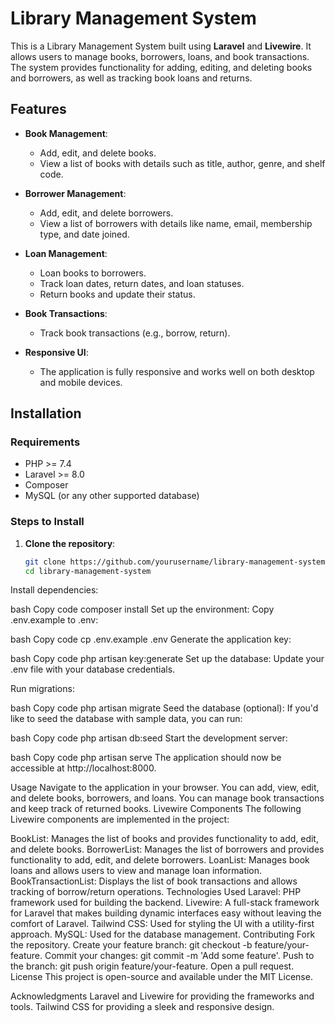 # Library Management System

This is a Library Management System built using **Laravel** and **Livewire**. It allows users to manage books, borrowers, loans, and book transactions. The system provides functionality for adding, editing, and deleting books and borrowers, as well as tracking book loans and returns.

## Features

- **Book Management**: 
  - Add, edit, and delete books.
  - View a list of books with details such as title, author, genre, and shelf code.
  
- **Borrower Management**:
  - Add, edit, and delete borrowers.
  - View a list of borrowers with details like name, email, membership type, and date joined.

- **Loan Management**:
  - Loan books to borrowers.
  - Track loan dates, return dates, and loan statuses.
  - Return books and update their status.

- **Book Transactions**:
  - Track book transactions (e.g., borrow, return).

- **Responsive UI**:
  - The application is fully responsive and works well on both desktop and mobile devices.

## Installation

### Requirements

- PHP >= 7.4
- Laravel >= 8.0
- Composer
- MySQL (or any other supported database)

### Steps to Install

1. **Clone the repository**:
   ```bash
   git clone https://github.com/yourusername/library-management-system.git
   cd library-management-system
Install dependencies:

bash
Copy code
composer install
Set up the environment: Copy .env.example to .env:

bash
Copy code
cp .env.example .env
Generate the application key:

bash
Copy code
php artisan key:generate
Set up the database: Update your .env file with your database credentials.

Run migrations:

bash
Copy code
php artisan migrate
Seed the database (optional): If you'd like to seed the database with sample data, you can run:

bash
Copy code
php artisan db:seed
Start the development server:

bash
Copy code
php artisan serve
The application should now be accessible at http://localhost:8000.

Usage
Navigate to the application in your browser.
You can add, view, edit, and delete books, borrowers, and loans.
You can manage book transactions and keep track of returned books.
Livewire Components
The following Livewire components are implemented in the project:

BookList: Manages the list of books and provides functionality to add, edit, and delete books.
BorrowerList: Manages the list of borrowers and provides functionality to add, edit, and delete borrowers.
LoanList: Manages book loans and allows users to view and manage loan information.
BookTransactionList: Displays the list of book transactions and allows tracking of borrow/return operations.
Technologies Used
Laravel: PHP framework used for building the backend.
Livewire: A full-stack framework for Laravel that makes building dynamic interfaces easy without leaving the comfort of Laravel.
Tailwind CSS: Used for styling the UI with a utility-first approach.
MySQL: Used for the database management.
Contributing
Fork the repository.
Create your feature branch: git checkout -b feature/your-feature.
Commit your changes: git commit -m 'Add some feature'.
Push to the branch: git push origin feature/your-feature.
Open a pull request.
License
This project is open-source and available under the MIT License.

Acknowledgments
Laravel and Livewire for providing the frameworks and tools.
Tailwind CSS for providing a sleek and responsive design.
